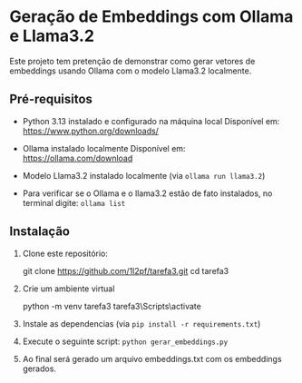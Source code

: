 # Geração de Embeddings com Ollama e Llama3.2

Este projeto tem pretenção de demonstrar como gerar vetores de embeddings usando Ollama com o modelo Llama3.2 localmente.

## Pré-requisitos
- Python 3.13 instalado e configurado na máquina local
Disponível em: https://www.python.org/downloads/

- Ollama instalado localmente
Disponível em: https://ollama.com/download

- Modelo Llama3.2 instalado localmente (via `ollama run llama3.2`)

- Para verificar se o Ollama e o llama3.2 estão de fato instalados, no terminal digite:
    `ollama list`

## Instalação

1. Clone este repositório:

   git clone https://github.com/1l2pf/tarefa3.git
   cd tarefa3

2. Crie um ambiente virtual   

    python -m venv tarefa3
    tarefa3\Scripts\activate

3. Instale as dependencias (via `pip install -r requirements.txt`)

4. Execute o seguinte script: `python gerar_embeddings.py`

5. Ao final será gerado um arquivo embeddings.txt com os embeddings gerados. 
